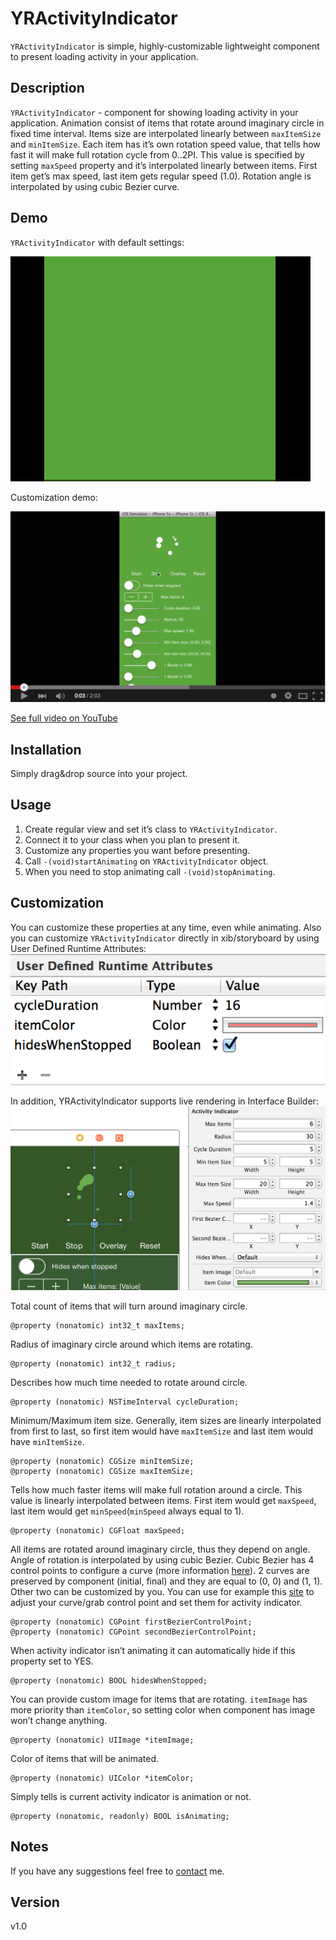 # YRActivityIndicator

`YRActivityIndicator` is simple, highly-customizable lightweight component to present loading activity in your application.

## Description

`YRActivityIndicator` - component for showing loading activity in your application. Animation consist of items that rotate around imaginary circle in fixed time interval. Items size are interpolated linearly between `maxItemSize` and `minItemSize`. Each item has it’s own rotation speed value, that tells how fast it will make full rotation cycle from 0..2PI. This value is specified by setting `maxSpeed` property and it’s interpolated linearly between items. First item get’s max speed, last item gets regular speed (1.0). Rotation angle is interpolated by using cubic Bezier curve. 

## Demo

`YRActivityIndicator` with default settings:

![Demo](/DemoImages/demo.gif)

Customization demo:

[![FullDemo](/DemoImages/youtube.png)](https://www.youtube.com/watch?v=HCTKk94Uk7U&feature=youtu.be)

[See full video on YouTube](https://www.youtube.com/watch?v=HCTKk94Uk7U&feature=youtu.be)

## Installation

Simply drag&drop source into your project.

## Usage

1. Create regular view and set it’s class to `YRActivityIndicator`.
2. Connect it to your class when you plan to present it.
3. Customize any properties you want before presenting.
4. Call `-(void)startAnimating` on `YRActivityIndicator` object.
5. When you need to stop animating call `-(void)stopAnimating`.

## Customization 

You can customize these properties at any time, even while animating.
Also you can customize `YRActivityIndicator` directly in xib/storyboard by using User Defined Runtime Attributes:
![RuntimeAttributes](/DemoImages/RuntimeAttributes.png)

In addition, YRActivityIndicator supports live rendering in Interface Builder:
![LiveRendering](/DemoImages/LiveRendering.png)

Total count of items that will turn around imaginary circle.

	@property (nonatomic) int32_t maxItems;

Radius of imaginary circle around which items are rotating.

	@property (nonatomic) int32_t radius;


Describes how much time needed to rotate around circle.

	@property (nonatomic) NSTimeInterval cycleDuration;


Minimum/Maximum item size. Generally, item sizes are linearly interpolated from first to last, so first item would have `maxItemSize` and last item would have `minItemSize`.

	@property (nonatomic) CGSize minItemSize;
	@property (nonatomic) CGSize maxItemSize;

Tells how much faster items will make full rotation around a circle. This value is linearly interpolated between items. First item would get `maxSpeed`, last item would get `minSpeed`(`minSpeed` always equal to 1).

	@property (nonatomic) CGFloat maxSpeed;

All items are rotated around imaginary circle, thus they depend on angle. Angle of rotation is interpolated by using cubic Bezier. Cubic Bezier has 4 control points to configure a curve (more information [here](http://en.wikipedia.org/wiki/B%C3%A9zier_curve#Cubic_B.C3.A9zier_curves)). 2 curves are preserved by component (initial, final) and they are equal to (0, 0) and (1, 1). Other two can be customized by you. You can use for example this [site](http://cubic-bezier.com/) to adjust your curve/grab control point and set them for activity indicator.

	@property (nonatomic) CGPoint firstBezierControlPoint;
	@property (nonatomic) CGPoint secondBezierControlPoint;

When activity indicator isn’t animating it can automatically hide if this property set to YES.	

	@property (nonatomic) BOOL hidesWhenStopped;


You can provide custom image for items that are rotating. `itemImage` has more priority than `itemColor`, so setting color when component has image won’t change anything.

	@property (nonatomic) UIImage *itemImage;

Color of items that will be animated.

	@property (nonatomic) UIColor *itemColor;	

Simply tells is current activity indicator is animation or not.
	
	@property (nonatomic, readonly) BOOL isAnimating;

## Notes

If you have any suggestions feel free to [contact](mailto:solomidSF@bk.ru) me.

## Version

v1.0